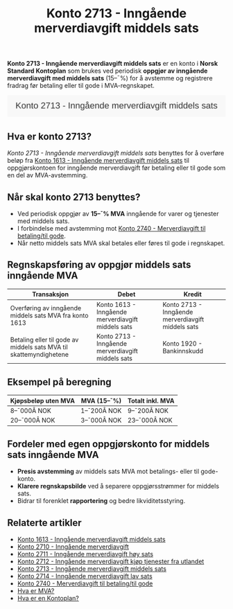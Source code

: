 ﻿---
title: "Konto 2713 - Inngående merverdiavgift middels sats"
seoTitle: "2713-inngaaende-merverdiavgift-middels-sats"
meta_description: '**Konto 2713 - Inngående merverdiavgift middels sats** er en konto i **Norsk Standard Kontoplan** som brukes ved periodisk **oppgjør av inngående merverdiavg...'
slug: 2713-inngaaende-merverdiavgift-middels-sats
type: blog
layout: pages/single
---

**Konto 2713 - Inngående merverdiavgift middels sats** er en konto i **Norsk Standard Kontoplan** som brukes ved periodisk **oppgjør av inngående merverdiavgift med middels sats** (15–¯%) for å avstemme og registrere fradrag før betaling eller til gode i MVA-regnskapet.

![Illustrasjon av konto 2713 Inngående merverdiavgift middels sats](2713-inngaaende-merverdiavgift-middels-sats-image.svg)

## Hva er konto 2713?

*Konto 2713 - Inngående merverdiavgift middels sats* benyttes for å overføre beløp fra [Konto 1613 - Inngående merverdiavgift middels sats](/blogs/kontoplan/1613-inngaaende-merverdiavgift-middels-sats "Konto 1613 - Inngående merverdiavgift middels sats") til oppgjørskontoen for inngående merverdiavgift før betaling eller til gode som en del av MVA-avstemming.

## Når skal konto 2713 benyttes?

* Ved periodisk oppgjør av **15–¯% MVA** inngående for varer og tjenester med middels sats.
* I forbindelse med avstemming mot [Konto 2740 - Merverdiavgift til betaling/til gode](/blogs/kontoplan/2740-merverdiavgift-til-betaling-til-gode "Konto 2740 - Merverdiavgift til betaling/til gode").
* Når netto middels sats MVA skal betales eller føres til gode i regnskapet.

## Regnskapsføring av oppgjør middels sats inngående MVA

| Transaksjon                                                | Debet                                                      | Kredit                                      |
|------------------------------------------------------------|------------------------------------------------------------|----------------------------------------------|
| Overføring av inngående middels sats MVA fra konto 1613    | Konto 1613 - Inngående merverdiavgift middels sats          | Konto 2713 - Inngående merverdiavgift middels sats |
| Betaling eller til gode av middels sats MVA til skattemyndighetene | Konto 2713 - Inngående merverdiavgift middels sats          | Konto 1920 - Bankinnskudd                    |

## Eksempel på beregning

| Kjøpsbeløp uten MVA | MVA (15–¯%) | Totalt inkl. MVA |
|---------------------|------------|------------------|
| 8–¯000Â NOK           | 1–¯200Â NOK  | 9–¯200Â NOK        |
| 20–¯000Â NOK          | 3–¯000Â NOK  | 23–¯000Â NOK       |

## Fordeler med egen oppgjørskonto for middels sats inngående MVA

* **Presis avstemming** av middels sats MVA mot betalings- eller til gode-konto.
* **Klarere regnskapsbilde** ved å separere oppgjørsstrømmer for middels sats.
* Bidrar til forenklet **rapportering** og bedre likviditetsstyring.

## Relaterte artikler

* [Konto 1613 - Inngående merverdiavgift middels sats](/blogs/kontoplan/1613-inngaaende-merverdiavgift-middels-sats "Konto 1613 - Inngående merverdiavgift middels sats")
* [Konto 2710 - Inngående merverdiavgift](/blogs/kontoplan/2710-inngaaende-merverdiavgift "Konto 2710 - Inngående merverdiavgift")
* [Konto 2711 - Inngående merverdiavgift høy sats](/blogs/kontoplan/2711-inngaaende-merverdiavgift-hoy-sats "Konto 2711 - Inngående merverdiavgift høy sats")
* [Konto 2712 - Inngående merverdiavgift kjøp tjenester fra utlandet](/blogs/kontoplan/2712-inngaaende-merverdiavgift-kjop-tjen-fra-utlandet "Konto 2712 - Inngående merverdiavgift kjøp tjenester fra utlandet")
* [Konto 2713 - Inngående merverdiavgift middels sats](/blogs/kontoplan/2713-inngaaende-merverdiavgift-middels-sats "Konto 2713 - Inngående merverdiavgift middels sats")
* [Konto 2714 - Inngående merverdiavgift lav sats](/blogs/kontoplan/2714-inngaaende-merverdiavgift-lav-sats "Konto 2714 - Inngående merverdiavgift lav sats")
* [Konto 2740 - Merverdiavgift til betaling/til gode](/blogs/kontoplan/2740-merverdiavgift-til-betaling-til-gode "Konto 2740 - Merverdiavgift til betaling/til gode")
* [Hva er MVA?](/blogs/regnskap/hva-er-moms-mva "Hva er MVA? MVA-regnskapsføring og merverdiavgift")
* [Hva er en Kontoplan?](/blogs/regnskap/hva-er-kontoplan "Hva er en Kontoplan? Komplett Guide til Kontoplaner i Norsk Regnskap")






